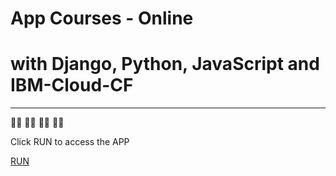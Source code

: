 # App Courses - Online

# with Django, Python, JavaScript and IBM-Cloud-CF

------

👨‍🏫 👩‍🏫 👨‍💻 👩‍💻

Click RUN to access the APP

[RUN](https://fmfdjpy.us-south.cf.appdomain.cloud/onlinecourse/)



